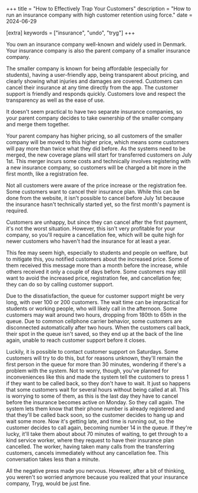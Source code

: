 +++
title = "How to Effectively Trap Your Customers"
description = "How to run an insurance company with high customer retention using force."
date = 2024-06-29

[extra]
keywords = ["insurance", "undo", "tryg"]
+++

You own an insurance company well-known and widely used in Denmark. Your insurance company is also the parent company of a smaller insurance company.

The smaller company is known for being affordable (especially for students), having a user-friendly app, being transparent about pricing, and clearly showing what injuries and damages are covered. Customers can cancel their insurance at any time directly from the app. The customer support is friendly and responds quickly. Customers love and respect the transparency as well as the ease of use.

It doesn't seem practical to have two separate insurance companies, so your parent company decides to take ownership of the smaller company and merge them together.

Your parent company has higher pricing, so all customers of the smaller company will be moved to this higher price, which means some customers will pay more than twice what they did before. As the systems need to be merged, the new coverage plans will start for transferred customers on July 1st. This merger incurs some costs and technically involves registering with a new insurance company, so customers will be charged a bit more in the first month, like a registration fee.

Not all customers were aware of the price increase or the registration fee. Some customers want to cancel their insurance plan. While this can be done from the website, it isn't possible to cancel before July 1st because the insurance hasn't technically started yet, so the first month's payment is required.

Customers are unhappy, but since they can cancel after the first payment, it's not the worst situation. However, this isn't very profitable for your company, so you'll require a cancellation fee, which will be quite high for newer customers who haven't had the insurance for at least a year.

This fee may seem high, especially to students and people on welfare, but to mitigate this, you notified customers about the increased price. Some of them received this message more than a month before the increase, while others received it only a couple of days before. Some customers may still want to avoid the increased price, registration fee, and cancellation fee; they can do so by calling customer support.

Due to the dissatisfaction, the queue for customer support might be very long, with over 100 or 200 customers. The wait time can be impractical for students or working people, who will likely call in the afternoon. Some customers may wait around two hours, dropping from 180th to 65th in the queue. Due to common cellphone carrier behavior, some customers are disconnected automatically after two hours. When the customers call back, their spot in the queue isn't saved, so they end up at the back of the line again, unable to reach customer support before it closes.

Luckily, it is possible to contact customer support on Saturdays. Some customers will try to do this, but for reasons unknown, they'll remain the first person in the queue for more than 30 minutes, wondering if there's a problem with the system. Not to worry, though, you've planned for inconveniences like this and made the system tell the customers to press 1 if they want to be called back, so they don't have to wait. It just so happens that some customers wait for several hours without being called at all. This is worrying to some of them, as this is the last day they have to cancel before the insurance becomes active on Monday. So they call again. The system lets them know that their phone number is already registered and that they'll be called back soon, so the customer decides to hang up and wait some more. Now it's getting late, and time is running out, so the customer decides to call again, becoming number 14 in the queue. If they're lucky, it'll take them about about 70 minutes of waiting, to get through to a kind service worker, where they request to have their insurance plan cancelled. The worker, having taken many calls from the transferring customers, cancels immediately without any cancellation fee. This conversation takes less than a minute.

All the negative press made you nervous. However, after a bit of thinking, you weren't so worried anymore because you realized that your insurance company, Tryg, would be just fine.
